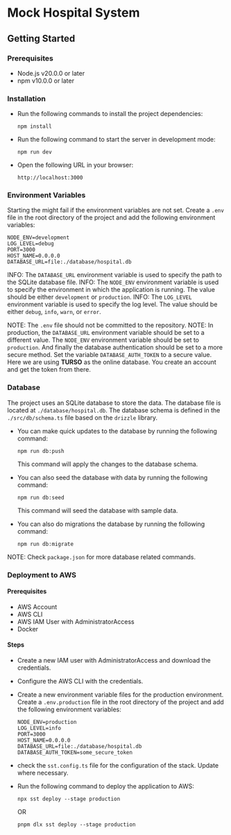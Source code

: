 # Mock Hospital System

## Getting Started

### Prerequisites

-   Node.js v20.0.0 or later
-   npm v10.0.0 or later

### Installation

-   Run the following commands to install the project dependencies:
    ```
    npm install
    ```
-   Run the following command to start the server in development mode:
    ```
    npm run dev
    ```
-   Open the following URL in your browser:
    ```
    http://localhost:3000
    ```

### Environment Variables

Starting the might fail if the environment variables are not set. Create a `.env` file in the root directory of the project and add the following environment variables:

```
NODE_ENV=development
LOG_LEVEL=debug
PORT=3000
HOST_NAME=0.0.0.0
DATABASE_URL=file:./database/hospital.db
```

INFO: The `DATABASE_URL` environment variable is used to specify the path to the SQLite database file.
INFO: The `NODE_ENV` environment variable is used to specify the environment in which the application is running. The value should be either `development` or `production`.
INFO: The `LOG_LEVEL` environment variable is used to specify the log level. The value should be either `debug`, `info`, `warn`, or `error`.

NOTE: The `.env` file should not be committed to the repository.
NOTE: In production, the `DATABASE_URL` environment variable should be set to a different value. The `NODE_ENV` environment variable should be set to `production`. And finally the database authentication should be set to a more secure method. Set the variable `DATABASE_AUTH_TOKEN` to a secure value. Here we are using **TURSO** as the online database. You create an account and get the token from there.

### Database

The project uses an SQLite database to store the data. The database file is located at `./database/hospital.db`. The database schema is defined in the `./src/db/schema.ts` file based on the `drizzle` library.

-   You can make quick updates to the database by running the following command:

    ```
    npm run db:push
    ```

    This command will apply the changes to the database schema.

-   You can also seed the database with data by running the following command:

    ```
    npm run db:seed
    ```

    This command will seed the database with sample data.

-   You can also do migrations the database by running the following command:
    ```
    npm run db:migrate
    ```

NOTE: Check `package.json` for more database related commands.

### Deployment to AWS
#### Prerequisites
- AWS Account
- AWS CLI
- AWS IAM User with AdministratorAccess
- Docker


#### Steps
- Create a new IAM user with AdministratorAccess and download the credentials.
- Configure the AWS CLI with the credentials.
- Create a new environment variable files for the production environment. Create a `.env.production` file in the root directory of the project and add the following environment variables:
    ```
    NODE_ENV=production
    LOG_LEVEL=info
    PORT=3000
    HOST_NAME=0.0.0.0
    DATABASE_URL=file:./database/hospital.db
    DATABASE_AUTH_TOKEN=some_secure_token
    ```
- check the `sst.config.ts` file for the configuration of the stack. Update where necessary.
- Run the following command to deploy the application to AWS:
    ```
    npx sst deploy --stage production
    ```

    OR

    ```
    pnpm dlx sst deploy --stage production
    ```
